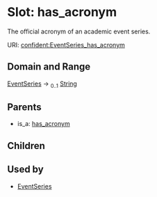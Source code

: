 
# Slot: has_acronym


The official acronym of an academic event series.

URI: [confident:EventSeries_has_acronym](https://raw.githubusercontent.com/TIBHannover/ConfIDent_schema/main/src/linkml/confident_schema.yaml#EventSeries_has_acronym)


## Domain and Range

[EventSeries](EventSeries.md) &#8594;  <sub>0..1</sub> [String](types/String.md)

## Parents

 *  is_a: [has_acronym](has_acronym.md)

## Children


## Used by

 * [EventSeries](EventSeries.md)
